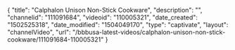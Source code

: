 {
    "title": "Calphalon Unison Non-Stick Cookware",
    "description": "",
    "channelid": "111091684",
    "videoid": "110005321",
    "date_created": "1502525318",
    "date_modified": "1504049170",
    "type": "captivate",
    "layout": "channelVideo",
    "url": "\/bbbusa-latest-videos\/calphalon-unison-non-stick-cookware\/111091684-110005321"
}